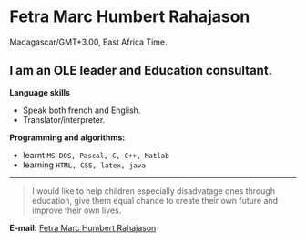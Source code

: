 # Fetra Marc Humbert Rahajason

Madagascar/GMT+3.00, East Africa Time.

I am an OLE leader and Education consultant.
---
**Language skills**  
* Speak both french and English.
* Translator/interpreter.

**Programming and algorithms:**  
* learnt `MS-DOS, Pascal, C, C++, Matlab`  
* learning `HTML, CSS, latex, java`  
---
>I would like to help children especially disadvatage ones through education, give them equal chance to create their own future and improve their own lives.

**E-mail:** [Fetra Marc Humbert Rahajason](humbert.fetra@outlook.com)
